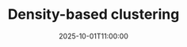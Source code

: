 ---
type: lecture
date: 2025-10-01T11:00:00
title: "Density-based clustering"
lecture_type: Lecture
thumbnail: /static_files/presentations/lec.jpg
links:
- url: https://github.com/data-mining-UniPI/teaching25/tree/lectures/??
  name: slides
hide_from_announcments: true
---